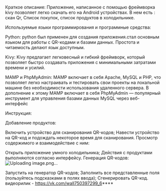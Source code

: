 
Краткое описание:
Приложение, написанное с помощью фреймворка kivy позволяет легко скачать его на Android устройствах. В нем есть : скан Qr, Список покупок, список продуктов в холодильнике.

Используемые языки программирования и программные средства:

Python:
python был применен для создания приложения.стал основным языком для работы с QR-кодами и базами данных. Простота и читаемость делают язык доступным.

Kivy:
Kivy предлагает легковесный и гибкий фреймворк, который позволяет быстро создавать приложения с минимальными затратами времени и усилий.


MAMP и PhpMyAdmin:
MAMP включает в себя Apache, MySQL и PHP, что позволяет легко настраивать и тестировать свои проекты на локальной машине без необходимости использования удаленного сервера. В дополнение к этому MAMP включает в себя PhpMyAdmin — популярный инструмент для управления базами данных MySQL через веб-интерфейс

Инструкция:

Добавление продуктов:

Включить устройство для сканирования QR-кодов;
Навести устройство на QR-код и подождать некоторое время для сканирования.
Просмотр содержимого и взаимодействие с ним:

Открыть приложение умного холодильника;
Действия с продуктами выполняются согласно интерфейсу.
Генерация QR-кодов:
![Uploading image.png…]()



Запустить на генератор QR-кодов;
Заполнить все представленные поля (пользуйтесь подсказками в полях ввода);
Сгенерировать QR-код.
видеорилик - https://vk.com/wall750397299_6****

